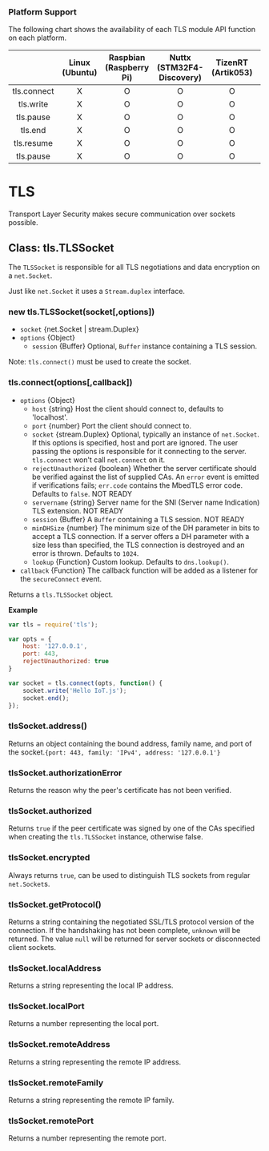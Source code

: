 ### Platform Support

The following chart shows the availability of each TLS module API function on each platform.

|  | Linux<br/>(Ubuntu) | Raspbian<br/>(Raspberry Pi) | Nuttx<br/>(STM32F4-Discovery) | TizenRT<br/>(Artik053) | Tizen<br/>(Artik 10) |
| :---: | :---: | :---: | :---: | :---: | :---: |
| tls.connect  | X | O | O | O | O |
| tls.write  | X | O | O | O | O |
| tls.pause | X | O | O | O | O |
| tls.end | X | O | O | O | O |
| tls.resume | X | O | O | O | O |
| tls.pause | X | O | O | O | O |

# TLS

Transport Layer Security makes secure communication over sockets possible.

## Class: tls.TLSSocket
The `TLSSocket` is responsible for all TLS negotiations and data encryption on a `net.Socket`.

Just like `net.Socket` it uses a `Stream.duplex` interface.

### new tls.TLSSocket(socket[,options])
- `socket` {net.Socket | stream.Duplex}
- `options` {Object}
    - `session` {Buffer} Optional, `Buffer` instance containing a TLS session.

Note: `tls.connect()` must be used to create the socket.

### tls.connect(options[,callback])
- `options` {Object}
    - `host` {string} Host the client should connect to, defaults to 'localhost'.
    - `port` {number} Port the client should connect to.
    - `socket` {stream.Duplex} Optional, typically an instance of `net.Socket`. If this options is specified, host and port are ignored. The user passing the options is responsible for it connecting to the server. `tls.connect` won't call `net.connect` on it.
    - `rejectUnauthorized` {boolean} Whether the server certificate should be verified against the list of supplied CAs. An `error` event is emitted if verifications fails; `err.code` contains the MbedTLS error code. Defaults to `false`. NOT READY
    - `servername` {string} Server name for the SNI (Server name Indication) TLS extension. NOT READY
    - `session` {Buffer} A `Buffer` containing a TLS session. NOT READY
    - `minDHSize` {number} The minimum size of the DH parameter in bits to accept a TLS connection. If a server offers a DH parameter with a size less than specified, the TLS connection is destroyed and an error is thrown. Defaults to `1024`.
    - `lookup` {Function} Custom lookup. Defaults to `dns.lookup()`.
- `callback` {Function} The callback function will be added as a listener for the `secureConnect` event.

Returns a `tls.TLSSocket` object.

**Example**
```js
var tls = require('tls');

var opts = {
    host: '127.0.0.1',
    port: 443,
    rejectUnauthorized: true
}

var socket = tls.connect(opts, function() {
    socket.write('Hello IoT.js');
    socket.end();
});
```

### tlsSocket.address()
Returns an object containing the bound address, family name, and port of the socket.`{port: 443, family: 'IPv4', address: '127.0.0.1'}`

### tlsSocket.authorizationError
Returns the reason why the peer's certificate has not been verified.

### tlsSocket.authorized
Returns `true` if the peer certificate was signed by one of the CAs specified when creating the `tls.TLSSocket` instance, otherwise false.

### tlsSocket.encrypted
Always returns `true`, can be used to distinguish TLS sockets from regular `net.Socket`s.

### tlsSocket.getProtocol()
Returns a string containing the negotiated SSL/TLS protocol version of the connection. If the handshaking has not been complete, `unknown` will be returned. The value `null` will be returned for server sockets or disconnected client sockets.

### tlsSocket.localAddress
Returns a string representing the local IP address.

### tlsSocket.localPort
Returns a number representing the local port.

### tlsSocket.remoteAddress
Returns a string representing the remote IP address.

### tlsSocket.remoteFamily
Returns a string representing the remote IP family.

### tlsSocket.remotePort
Returns a number representing the remote port.
